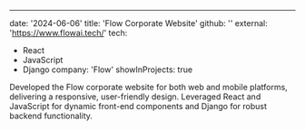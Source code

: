 ---

date: '2024-06-06'
title: 'Flow Corporate Website'
github: ''
external: 'https://www.flowai.tech/'
tech:

- React
- JavaScript
- Django
  company: 'Flow'
  showInProjects: true

Developed the Flow corporate website for both web and mobile platforms, delivering a responsive, user-friendly design. Leveraged React and JavaScript for dynamic front-end components and Django for robust backend functionality.
